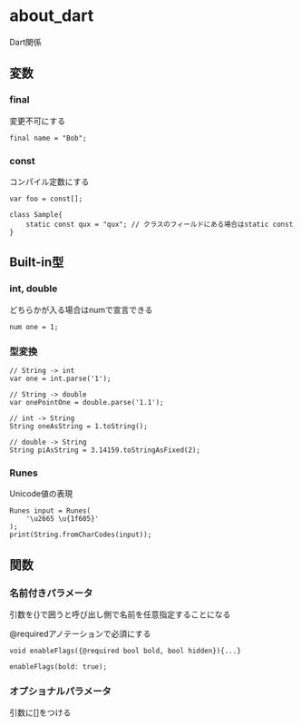 # about_dart
Dart関係

## 変数
### final
変更不可にする
~~~
final name = "Bob";
~~~

### const
コンパイル定数にする
~~~
var foo = const[];

class Sample{
    static const qux = "qux"; // クラスのフィールドにある場合はstatic const
}
~~~

## Built-in型
### int, double
どちらかが入る場合はnumで宣言できる
~~~
num one = 1;
~~~

### 型変換
~~~
// String -> int
var one = int.parse('1');

// String -> double
var onePointOne = double.parse('1.1');

// int -> String
String oneAsString = 1.toString();

// double -> String
String piAsString = 3.14159.toStringAsFixed(2);
~~~

### Runes
Unicode値の表現
~~~
Runes input = Runes(
    '\u2665 \u{1f605}'
);
print(String.fromCharCodes(input));
~~~

## 関数
### 名前付きパラメータ
引数を{}で囲うと呼び出し側で名前を任意指定することになる

@requiredアノテーションで必須にする
~~~
void enableFlags({@required bool bold, bool hidden}){...}

enableFlags(bold: true);
~~~

### オプショナルパラメータ
引数に[]をつける



